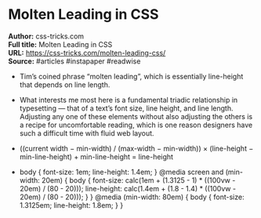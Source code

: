 # Molten Leading in CSS

**Author:** css-tricks.com  
**Full title:** Molten Leading in CSS  
**URL:** https://css-tricks.com/molten-leading-css/  
**Source:** #articles #instapaper #readwise

- Tim’s coined phrase “molten leading”, which is essentially line-height that depends on line length. 
   
- What interests me most here is a fundamental triadic relationship in typesetting — that of a text’s font size, line height, and line length. Adjusting any one of these elements without also adjusting the others is a recipe for uncomfortable reading, which is one reason designers have such a difficult time with fluid web layout. 
   
- ((current width − min-width) / (max-width − min-width)) × (line-height − min-line-height) + min-line-height = line-height 
   
- body {
  font-size: 1em;
  line-height: 1.4em;
  }
  @media screen and (min-width: 20em) {
  body {
  font-size: calc(1em + (1.3125 - 1) * ((100vw - 20em) / (80 - 20)));
  line-height: calc(1.4em + (1.8 - 1.4) * ((100vw - 20em) / (80 - 20)));
  }
  }
  @media (min-width: 80em) {
  body {
  font-size: 1.3125em;
  line-height: 1.8em;
  }
  } 
   
